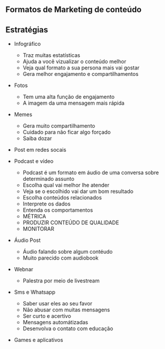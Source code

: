 ## Formatos de Marketing de conteúdo
## Estratégias

* Infográfico
    - Traz muitas estatísticas
    - Ajuda a você vizualizar o conteúdo melhor
    - Veja qual formato a sua persona mais vai gostar
    - Gera melhor engajamento e compartilhamentos

* Fotos
    - Tem uma alta função de engajamento
    - A imagem da uma mensagem mais rápida

* Memes
    - Gera muito compartilhamento
    - Cuidado para não ficar algo forçado
    - Saiba dozar

* Post em redes socais

* Podcast e vídeo
    - Podcast é um formato em áudio de uma conversa sobre determinado assunto
    - Escolha qual vai melhor lhe atender
    - Veja se o escolhido vai dar um bom resultado
    - Escolha conteúdos relacionados
    - Interprete os dados
    - Entenda os comportamentos
    - MÉTRICA
    - PRODUZIR CONTEÚDO DE QUALIDADE
    - MONITORAR

* Áudio Post
    - Áudio falando sobre algum contéudo
    - Muito parecido com audiobook

* Webnar
    - Palestra por meio de livestream

* Sms e Whatsapp
    - Saber usar eles ao seu favor
    - Não abusar com muitas mensagens
    - Ser curto e acertivo
    - Mensagens automátizadas
    - Desenvolva o contato com educação

* Games e aplicativos